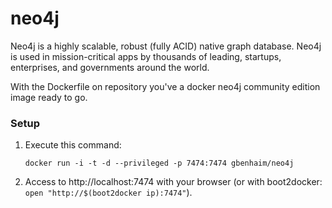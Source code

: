neo4j
=====

Neo4j is a highly scalable, robust (fully ACID) native graph database. Neo4j is used in mission-critical apps by thousands of leading, startups, enterprises, and governments around the world.

With the Dockerfile on repository you've a docker neo4j community edition image ready to go.

### Setup

1. Execute this command:

	`docker run -i -t -d --privileged -p 7474:7474 gbenhaim/neo4j`

2. Access to http://localhost:7474 with your browser (or with boot2docker: `open "http://$(boot2docker ip):7474"`).
